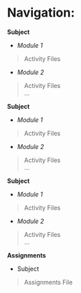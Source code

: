 # Navigation:

**Subject**
- *Module 1* <br />
> Activity Files <br />
- *Module 2* <br />
> Activity Files <br />
> ... <br />

**Subject**
- *Module 1* <br />
> Activity Files <br />
- *Module 2* <br />
> Activity Files <br />
> ... <br />

**Subject**
- *Module 1* <br />
> Activity Files <br />
- *Module 2* <br />
> Activity Files <br />
> ... <br />

**Assignments**
- Subject <br />
> Assignments File